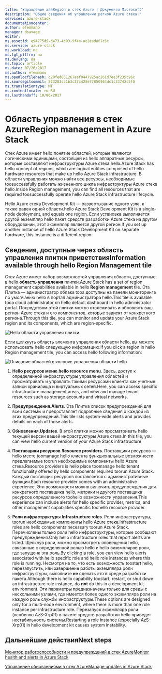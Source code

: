 ```yaml
---
title: "Управление aaaRegion в стек Azure | Документы Microsoft"
description: "Общие сведения об управлении регион Azure стека."
services: azure-stack
documentationcenter: 
author: efemmano
manager: dsavage
editor: 
ms.assetid: e94775d5-d473-4c03-9f4e-ae2eada67c6c
ms.service: azure-stack
ms.workload: na
ms.tgt_pltfrm: na
ms.devlang: na
ms.topic: article
ms.date: 07/26/2017
ms.author: efemmano
ms.openlocfilehash: c20fed831267aaf0447925ac261d7ee3f235c96c
ms.sourcegitcommit: 523283cc1b3c37c428e77850964dc1c33742c5f0
ms.translationtype: MT
ms.contentlocale: ru-RU
ms.lasthandoff: 10/06/2017
---
```

# <a name="region-management-in-azure-stack"></a><span data-ttu-id="6ee97-103">Область управления в стек Azure</span><span class="sxs-lookup"><span data-stu-id="6ee97-103">Region management in Azure Stack</span></span>
<span data-ttu-id="6ee97-104">Стек Azure имеет hello понятие областей, которые являются логическими единицами, состоящей из hello аппаратные ресурсы, которые составляют инфраструктуры Azure стека hello.</span><span class="sxs-lookup"><span data-stu-id="6ee97-104">Azure Stack has hello concept of regions, which are logical entities comprised of hello hardware resources that make up hello Azure Stack infrastructure.</span></span> <span data-ttu-id="6ee97-105">В области управления можно найти все ресурсы, необходимые toosuccessfully работать жизненного цикла инфраструктуры Azure стека hello.</span><span class="sxs-lookup"><span data-stu-id="6ee97-105">Inside Region management, you can find all resources that are required toosuccessfully operate hello Azure Stack infrastructure lifecycle.</span></span>

<span data-ttu-id="6ee97-106">Hello Azure стека Development Kit — развертывание одного узла, а также равен одной области.</span><span class="sxs-lookup"><span data-stu-id="6ee97-106">hello Azure Stack Development Kit is a single-node deployment, and equals one region.</span></span> <span data-ttu-id="6ee97-107">Если установка выполняется другой экземпляр hello пакет средств разработки Azure стека на другом оборудовании, этот экземпляр является другой регион.</span><span class="sxs-lookup"><span data-stu-id="6ee97-107">If you set up another instance of hello Azure Stack Development Kit on separate hardware, this instance is a different region.</span></span>

## <a name="information-available-through-hello-region-management-tile"></a><span data-ttu-id="6ee97-108">Сведения, доступные через область управления плитки приветствия</span><span class="sxs-lookup"><span data-stu-id="6ee97-108">Information available through hello Region Management tile</span></span>
<span data-ttu-id="6ee97-109">Стек Azure имеет набор возможностей управления области, доступные в hello **область управления** плитки.</span><span class="sxs-lookup"><span data-stu-id="6ee97-109">Azure Stack has a set of region management capabilities available in hello **Region management** tile.</span></span> <span data-ttu-id="6ee97-110">Эта Плитка — администратор облака tooa доступны на панели мониторинга по умолчанию hello в портал администратора hello.</span><span class="sxs-lookup"><span data-stu-id="6ee97-110">This tile is available tooa cloud administrator on hello default dashboard in hello administrator portal.</span></span> <span data-ttu-id="6ee97-111">Посредством этой плитки можно отслеживать и обновлять ваш регион Azure стека и его компонентов, которые зависят от конкретного региона.</span><span class="sxs-lookup"><span data-stu-id="6ee97-111">Through this tile, you can monitor and update your Azure Stack region and its components, which are region-specific.</span></span>

 ![Hello области управления плитки](media/azure-stack-manage-region/image1.png)

 <span data-ttu-id="6ee97-113">Если щелкнуть область элемента управления области hello, вы можете использовать hello следующую информацию:</span><span class="sxs-lookup"><span data-stu-id="6ee97-113">If you click a region in hello Region management tile, you can access hello following information:</span></span>

  ![Описание областей в колонке управления области hello](media/azure-stack-manage-region/image2.png)

1. <span data-ttu-id="6ee97-115">**Hello ресурсов меню**.</span><span class="sxs-lookup"><span data-stu-id="6ee97-115">**hello resource menu**.</span></span> <span data-ttu-id="6ee97-116">Здесь, доступ к определенной инфраструктуры управления областей и просматривать и управлять такими ресурсами клиента как учетные записи хранилища и виртуальных сетей.</span><span class="sxs-lookup"><span data-stu-id="6ee97-116">Here, you can access specific infrastructure management areas, and view and manage tenant resources such as storage accounts and virtual networks.</span></span>

2. <span data-ttu-id="6ee97-117">**Предупреждения**.</span><span class="sxs-lookup"><span data-stu-id="6ee97-117">**Alerts**.</span></span> <span data-ttu-id="6ee97-118">Эта Плитка список предупреждений для всей системы и предоставляет подробные сведения о каждой из этих предупреждений.</span><span class="sxs-lookup"><span data-stu-id="6ee97-118">This tile lists system-wide alerts and provides details on each of those alerts.</span></span>

3. <span data-ttu-id="6ee97-119">**Обновления**.</span><span class="sxs-lookup"><span data-stu-id="6ee97-119">**Updates**.</span></span> <span data-ttu-id="6ee97-120">В этой плитки можно просматривать hello текущей версии вашей инфраструктуры Azure стека.</span><span class="sxs-lookup"><span data-stu-id="6ee97-120">In this tile, you can view hello current version of your Azure Stack infrastructure.</span></span>

4. <span data-ttu-id="6ee97-121">**Поставщики ресурсов**.</span><span class="sxs-lookup"><span data-stu-id="6ee97-121">**Resource providers**.</span></span> <span data-ttu-id="6ee97-122">Поставщики ресурсов — hello месте toomanage hello клиента функциональные возможности, предлагаемые toorun необходимые компоненты hello Azure стека.</span><span class="sxs-lookup"><span data-stu-id="6ee97-122">Resource providers is hello place toomanage hello tenant functionality offered by hello components required toorun Azure Stack.</span></span> <span data-ttu-id="6ee97-123">Каждый поставщик ресурсов поставляется с административные функции.</span><span class="sxs-lookup"><span data-stu-id="6ee97-123">Each resource provider comes with an administrative experience.</span></span> <span data-ttu-id="6ee97-124">Эти возможности можно включить предупреждения для конкретного поставщика hello, метрики и другого поставщика ресурсов определенного toohello возможности управления.</span><span class="sxs-lookup"><span data-stu-id="6ee97-124">This experience can include alerts for hello specific provider, metrics, and other management capabilities specific toohello resource provider.</span></span>
 
5. <span data-ttu-id="6ee97-125">**Роли инфраструктуры**.</span><span class="sxs-lookup"><span data-stu-id="6ee97-125">**Infrastructure roles**.</span></span> <span data-ttu-id="6ee97-126">Роли инфраструктуры, toorun необходимые компоненты hello Azure стека.</span><span class="sxs-lookup"><span data-stu-id="6ee97-126">Infrastructure roles are hello components necessary toorun Azure Stack.</span></span> <span data-ttu-id="6ee97-127">Перечислены только роли hello инфраструктуры, которые сообщают предупреждения.</span><span class="sxs-lookup"><span data-stu-id="6ee97-127">Only hello infrastructure roles that report alerts are listed.</span></span> <span data-ttu-id="6ee97-128">Щелкнув роли, можно просмотреть оповещения hello, связанные с определенной ролью hello и hello экземпляров роли, где запущена эта роль.</span><span class="sxs-lookup"><span data-stu-id="6ee97-128">By clicking a role, you can view hello alerts associated with hello specific role and hello role instances where this role is running.</span></span> <span data-ttu-id="6ee97-129">Несмотря на то, что есть возможность toostart hello, перезапустить, или завершение работы экземпляра роли инфраструктуры, выполните **не** сделать это в среде разработки пакета.</span><span class="sxs-lookup"><span data-stu-id="6ee97-129">Although there is hello capability toostart, restart, or shut down an infrastructure role instance, do **not** do this in a development kit environment.</span></span> <span data-ttu-id="6ee97-130">Эти параметры предназначены только для среды с несколькими узлами, где имеется более одного экземпляра роли на каждую роль службы инфраструктуры.</span><span class="sxs-lookup"><span data-stu-id="6ee97-130">These options are designed only for a multi-node environment, where there is more than one role instance per infrastructure role.</span></span> <span data-ttu-id="6ee97-131">Перезапуск экземпляра роли (особенно AzS-Xrp01) в пакете средств разработки hello приведет нестабильность системы.</span><span class="sxs-lookup"><span data-stu-id="6ee97-131">Restarting a role instance (especially AzS-Xrp01) in hello development kit causes system instability.</span></span>

## <a name="next-steps"></a><span data-ttu-id="6ee97-132">Дальнейшие действия</span><span class="sxs-lookup"><span data-stu-id="6ee97-132">Next steps</span></span>
[<span data-ttu-id="6ee97-133">Монитор работоспособности и предупреждений в стек Azure</span><span class="sxs-lookup"><span data-stu-id="6ee97-133">Monitor health and alerts in Azure Stack</span></span>](azure-stack-monitor-health.md)

[<span data-ttu-id="6ee97-134">Управление обновлениями в стек Azure</span><span class="sxs-lookup"><span data-stu-id="6ee97-134">Manage updates in Azure Stack</span></span>](azure-stack-updates.md)






